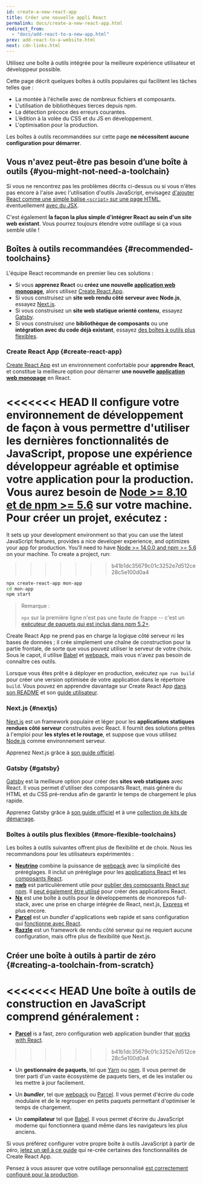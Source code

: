 ```yaml
---
id: create-a-new-react-app
title: Créer une nouvelle appli React
permalink: docs/create-a-new-react-app.html
redirect_from:
  - "docs/add-react-to-a-new-app.html"
prev: add-react-to-a-website.html
next: cdn-links.html
---
```


Utilisez une boîte à outils intégrée pour la meilleure expérience utilisateur et développeur possible.

Cette page décrit quelques boîtes à outils populaires qui facilitent les tâches telles que :

* La montée à l'échelle avec de nombreux fichiers et composants.
* L'utilisation de bibliothèques tierces depuis npm.
* La détection précoce des erreurs courantes.
* L’édition à la volée du CSS et du JS en développement.
* L'optimisation pour la production.

Les boîtes à outils recommandées sur cette page **ne nécessitent aucune configuration pour démarrer**.

## Vous n'avez peut-être pas besoin d’une boîte à outils {#you-might-not-need-a-toolchain}

Si vous ne rencontrez pas les problèmes décrits ci-dessus ou si vous n'êtes pas encore à l'aise avec l'utilisation d'outils JavaScript, envisagez [d'ajouter React comme une simple balise `<script>` sur une page HTML](/docs/add-react-to-a-website.html), éventuellement [avec du JSX](/docs/add-react-to-a-website.html#optional-try-react-with-jsx).

C'est également **la façon la plus simple d'intégrer React au sein d'un site web existant**. Vous pourrez toujours étendre votre outillage si ça vous semble utile !

## Boîtes à outils recommandées {#recommended-toolchains}

L'équipe React recommande en premier lieu ces solutions :

- Si vous **apprenez React** ou **créez une nouvelle [application web monopage](/docs/glossary.html#single-page-application)**, alors utilisez [Create React App](#create-react-app).
- Si vous construisez un **site web rendu côté serveur avec Node.js**, essayez [Next.js](#nextjs).
- Si vous construisez un **site web statique orienté contenu**, essayez [Gatsby](#gatsby).
- Si vous construisez une **bibliothèque de composants** ou une **intégration avec du code déjà existant**, essayez [des boîtes à outils plus flexibles](#more-flexible-toolchains).

### Create React App {#create-react-app}

[Create React App](https://github.com/facebookincubator/create-react-app) est un environnement confortable pour **apprendre React**, et constitue la meilleure option pour démarrer **une nouvelle [application web monopage](/docs/glossary.html#single-page-application)** en React.

<<<<<<< HEAD
Il configure votre environnement de développement de façon à vous permettre d'utiliser les dernières fonctionnalités de JavaScript, propose une expérience développeur agréable et optimise votre application pour la production. Vous aurez besoin de [Node >= 8.10 et de npm >= 5.6](https://nodejs.org/en/) sur votre machine. Pour créer un projet, exécutez :
=======
It sets up your development environment so that you can use the latest JavaScript features, provides a nice developer experience, and optimizes your app for production. You’ll need to have [Node >= 14.0.0 and npm >= 5.6](https://nodejs.org/en/) on your machine. To create a project, run:
>>>>>>> b41b1dc35679c01c3252e7d512ce28c5e100d0a4

```bash
npx create-react-app mon-app
cd mon-app
npm start
```

> Remarque :
>
> `npx` sur la première ligne n'est pas une faute de frappe -- c'est un [exécuteur de paquets qui est inclus dans npm 5.2+](https://medium.com/@maybekatz/introducing-npx-an-npm-package-runner-55f7d4bd282b).

Create React App ne prend pas en charge la logique côté serveur ni les bases de données ; il crée simplement une chaîne de construction pour la partie frontale, de sorte que vous pouvez utiliser le serveur de votre choix. Sous le capot, il utilise [Babel](https://babeljs.io/) et [webpack](https://webpack.js.org/), mais vous n'avez pas besoin de connaître ces outils.

Lorsque vous êtes prêt·e à déployer en production, exécutez `npm run build` pour créer une version optimisée de votre application dans le répertoire `build`. Vous pouvez en apprendre davantage sur Create React App [dans son README](https://github.com/facebookincubator/create-react-app#create-react-app--) et son [guide utilisateur](https://facebook.github.io/create-react-app/).

### Next.js {#nextjs}

[Next.js](https://nextjs.org/) est un framework populaire et léger pour les **applications statiques rendues côté serveur** construites avec React. Il fournit des solutions prêtes à l'emploi pour **les styles et le routage**, et suppose que vous utilisez [Node.js](https://nodejs.org/) comme environnement serveur.

Apprenez Next.js grâce à [son guide officiel](https://nextjs.org/learn/).

### Gatsby {#gatsby}

[Gatsby](https://www.gatsbyjs.org/) est la meilleure option pour créer des **sites web statiques** avec React. Il vous permet d'utiliser des composants React, mais génère du HTML et du CSS pré-rendus afin de garantir le temps de chargement le plus rapide.

Apprenez Gatsby grâce à [son guide officiel](https://www.gatsbyjs.org/docs/) et à une [collection de kits de démarrage](https://www.gatsbyjs.org/docs/gatsby-starters/).

### Boîtes à outils plus flexibles {#more-flexible-toolchains}

Les boîtes à outils suivantes offrent plus de flexibilité et de choix. Nous les recommandons pour les utilisateurs expérimentés :

- **[Neutrino](https://neutrinojs.org/)** combine la puissance de [webpack](https://webpack.js.org/) avec la simplicité des préréglages. Il inclut un préréglage pour les [applications React](https://neutrinojs.org/packages/react/) et les [composants React](https://neutrinojs.org/packages/react-components/).
- **[nwb](https://github.com/insin/nwb)** est particulièrement utile pour [publier des composants React sur npm](https://github.com/insin/nwb/blob/master/docs/guides/ReactComponents.md#developing-react-components-and-libraries-with-nwb). Il [peut également être utilisé](https://github.com/insin/nwb/blob/master/docs/guides/ReactApps.md#developing-react-apps-with-nwb) pour créer des applications React.
- **[Nx](https://nx.dev/react)** est une boîte à outils pour le développements de monorepos full-stack, avec une prise en charge intégrée de React, next.js, [Express](https://expressjs.com/) et plus encore.
- **[Parcel](https://parceljs.org/)** est un *bundler* d'applications web rapide et sans configuration qui [fonctionne avec React](https://parceljs.org/recipes.html#react).
- **[Razzle](https://github.com/jaredpalmer/razzle)** est un framework de rendu côté serveur qui ne requiert aucune configuration, mais offre plus de flexibilité que Next.js.

## Créer une boîte à outils à partir de zéro {#creating-a-toolchain-from-scratch}

<<<<<<< HEAD
Une boîte à outils de construction en JavaScript comprend généralement :
=======
- **[Parcel](https://parceljs.org/)** is a fast, zero configuration web application bundler that [works with React](https://parceljs.org/recipes/react/).
>>>>>>> b41b1dc35679c01c3252e7d512ce28c5e100d0a4

* Un **gestionnaire de paquets**, tel que [Yarn](https://yarnpkg.com/) ou [npm](https://www.npmjs.com/). Il vous permet de tirer parti d'un vaste écosystème de paquets tiers, et de les installer ou les mettre à jour facilement.

* Un **_bundler_**, tel que [webpack](https://webpack.js.org/) ou [Parcel](https://parceljs.org/). Il vous permet d'écrire du code modulaire et de le regrouper en petits paquets permettant d'optimiser le temps de chargement.

* Un **compilateur** tel que [Babel](https://babeljs.io/). Il vous permet d'écrire du JavaScript moderne qui fonctionnera quand même dans les navigateurs les plus anciens.

Si vous préférez configurer votre propre boîte à outils JavaScript à partir de zéro, [jetez un œil à ce guide](https://blog.usejournal.com/creating-a-react-app-from-scratch-f3c693b84658) qui re-crée certaines des fonctionnalités de Create React App.

Pensez à vous assurer que votre outillage personnalisé [est correctement configuré pour la production](/docs/optimizing-performance.html#use-the-production-build).
